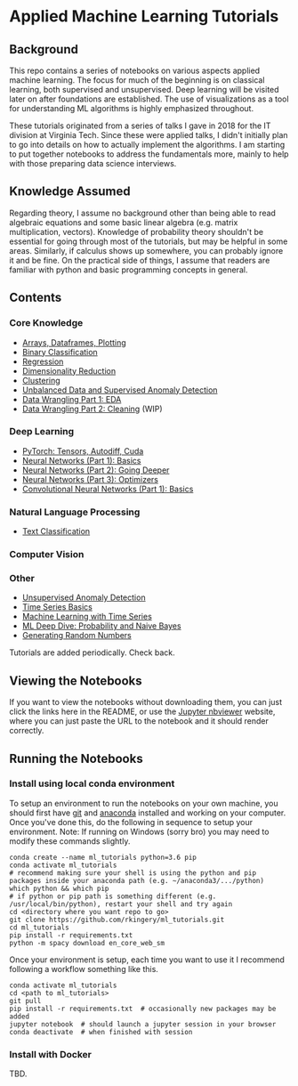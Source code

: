# Applied Machine Learning Tutorials

## Background

This repo contains a series of notebooks on various aspects applied machine learning. The focus for much of the beginning is on classical learning, both supervised and unsupervised. Deep learning will be visited later on after foundations are established. The use of visualizations as a tool for understanding ML algorithms is highly emphasized throughout.

These tutorials originated from a series of talks I gave in 2018 for the IT division at Virginia Tech. Since these were applied talks, I didn't initially plan to go into details on how to actually implement the algorithms. I am starting to put together notebooks to address the fundamentals more, mainly to help with those preparing data science interviews.

## Knowledge Assumed

Regarding theory, I assume no background other than being able to read algebraic equations and some basic linear algebra (e.g. matrix multiplication, vectors). Knowledge of probability theory shouldn't be essential for going through most of the tutorials, but may be helpful in some areas. Similarly, if calculus shows up somewhere, you can probably ignore it and be fine. On the practical side of things, I assume that readers are familiar with python and basic programming concepts in general.

## Contents

### Core Knowledge
- [Arrays, Dataframes, Plotting](https://nbviewer.jupyter.org/github/rkingery/ml_tutorials/blob/master/notebooks/arrays.ipynb)
- [Binary Classification](https://nbviewer.jupyter.org/github/rkingery/ml_tutorials/blob/master/notebooks/classification.ipynb)
- [Regression](https://nbviewer.jupyter.org/github/rkingery/ml_tutorials/blob/master/notebooks/regression.ipynb)
- [Dimensionality Reduction](https://nbviewer.jupyter.org/github/rkingery/ml_tutorials/blob/master/notebooks/dimension_reduction.ipynb)
- [Clustering](https://nbviewer.jupyter.org/github/rkingery/ml_tutorials/blob/master/notebooks/clustering.ipynb)
- [ Unbalanced Data and Supervised Anomaly Detection](https://nbviewer.jupyter.org/github/rkingery/ml_tutorials/blob/master/notebooks/supervised_anomalies.ipynb)
- [Data Wrangling Part 1: EDA](https://nbviewer.jupyter.org/github/rkingery/ml_tutorials/blob/master/notebooks/eda.ipynb)
- [Data Wrangling Part 2: Cleaning](https://nbviewer.jupyter.org/github/rkingery/ml_tutorials/blob/master/notebooks/data_cleaning.ipynb) (WIP)
<!-- - [Multiclass Classification and Categorical Data](https://nbviewer.jupyter.org/github/rkingery/ml_tutorials/blob/master/notebooks/multiclass.ipynb) (TBA) -->

### Deep Learning
- [PyTorch: Tensors, Autodiff, Cuda](https://nbviewer.jupyter.org/github/rkingery/ml_tutorials/blob/master/notebooks/pytorch.ipynb)
- [Neural Networks (Part 1): Basics](https://nbviewer.jupyter.org/github/rkingery/ml_tutorials/blob/master/notebooks/neural_nets_1.ipynb)
- [Neural Networks (Part 2): Going Deeper](https://nbviewer.jupyter.org/github/rkingery/ml_tutorials/blob/master/notebooks/neural_nets_2.ipynb)
- [Neural Networks (Part 3): Optimizers](https://nbviewer.jupyter.org/github/rkingery/ml_tutorials/blob/master/notebooks/neural_nets_3.ipynb)
- [Convolutional Neural Networks (Part 1): Basics](https://nbviewer.jupyter.org/github/rkingery/ml_tutorials/blob/master/notebooks/cnns_1.ipynb)

### Natural Language Processing
- [Text Classification](https://nbviewer.jupyter.org/github/rkingery/ml_tutorials/blob/master/notebooks/ml_with_text.ipynb)

### Computer Vision

### Other
- [Unsupervised Anomaly Detection](https://nbviewer.jupyter.org/github/rkingery/ml_tutorials/blob/master/notebooks/unsupervised_anomalies.ipynb)
- [Time Series Basics](https://nbviewer.jupyter.org/github/rkingery/ml_tutorials/blob/master/notebooks/time_series_basics.ipynb)
- [Machine Learning with Time Series](https://nbviewer.jupyter.org/github/rkingery/ml_tutorials/blob/master/notebooks/ml_time_series.ipynb)
- [ML Deep Dive: Probability and Naive Bayes](https://nbviewer.jupyter.org/github/rkingery/ml_tutorials/blob/master/notebooks/naive_bayes.ipynb)
- [Generating Random Numbers](https://nbviewer.jupyter.org/github/rkingery/ml_tutorials/blob/master/notebooks/random.ipynb)
<!-- - [ML Deep Dive: Nearest Neighbors](https://nbviewer.jupyter.org/github/rkingery/ml_tutorials/blob/master/notebooks/nearest_neighbors.ipynb) (TBA) -->
<!-- - [Labeling Data](https://nbviewer.jupyter.org/github/rkingery/ml_tutorials/blob/master/notebooks/labeling_data.ipynb) (TBA) -->
<!-- - [Active Learning](https://nbviewer.jupyter.org/github/rkingery/ml_tutorials/blob/master/notebooks/active_learning.ipynb) (TBA) -->

Tutorials are added periodically. Check back.

## Viewing the Notebooks

If you want to view the notebooks without downloading them, you can just click the links here in the README, or use the [Jupyter nbviewer](https://nbviewer.jupyter.org/) website, where you can just paste the URL to the notebook and it should render correctly. 

## Running the Notebooks

### Install using local conda environment
To setup an environment to run the notebooks on your own machine, you should first have [git](https://git-scm.com/book/en/v2/Getting-Started-Installing-Git) and [anaconda](https://docs.anaconda.com/anaconda/install/) installed and working on your computer. Once you've done this, do the following in sequence to setup your environment. Note: If running on Windows (sorry bro) you may need to modify these commands slightly.

```
conda create --name ml_tutorials python=3.6 pip
conda activate ml_tutorials
# recommend making sure your shell is using the python and pip packages inside your anaconda path (e.g. ~/anaconda3/.../python)
which python && which pip
# if python or pip path is something different (e.g. /usr/local/bin/python), restart your shell and try again
cd <directory where you want repo to go>
git clone https://github.com/rkingery/ml_tutorials.git
cd ml_tutorials
pip install -r requirements.txt
python -m spacy download en_core_web_sm
```

Once your environment is setup, each time you want to use it I recommend following a workflow something like this.

```
conda activate ml_tutorials
cd <path to ml_tutorials>
git pull
pip install -r requirements.txt  # occasionally new packages may be added
jupyter notebook  # should launch a jupyter session in your browser
conda deactivate  # when finished with session
```

### Install with Docker
TBD.

